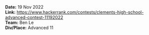 **Date:** 19 Nov 2022  
**Link:** https://www.hackerrank.com/contests/clements-high-school-advanced-contest-11192022  
**Team:** Ben Le  
**Div/Place:** Advanced 11